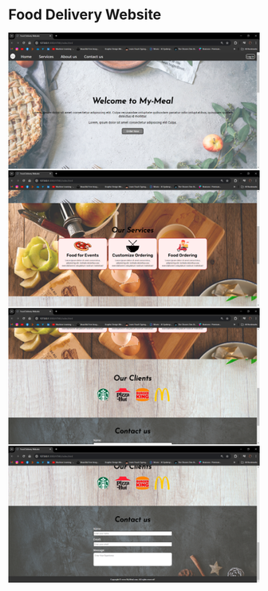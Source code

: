# Food Delivery Website

![Alt text](README-IMGS/OUTPUT.png)
![Alt text](README-IMGS/OUTPUT-1.png)
![Alt text](README-IMGS/OUTPUT-2.png)
![Alt text](README-IMGS/OUTPUT-3.png)
